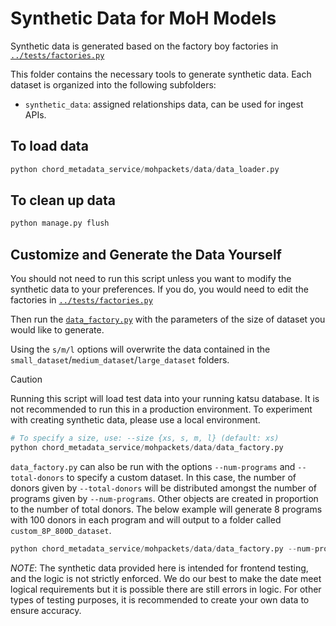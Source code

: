 # Synthetic Data for MoH Models

Synthetic data is generated based on the factory boy factories in [`../tests/factories.py`](../tests/factories.py)


This folder contains the necessary tools to generate synthetic data. Each dataset is organized into the following subfolders:

- `synthetic_data`: assigned relationships data, can be used for ingest APIs.

## To load data

```python
python chord_metadata_service/mohpackets/data/data_loader.py
```

## To clean up data

```python
python manage.py flush
```

## Customize and Generate the Data Yourself

You should not need to run this script unless you want to modify the synthetic data to your preferences. If you do, you would need to edit the factories in [`../tests/factories.py`](../tests/factories.py)

Then run the [`data_factory.py`](data_factory.py) with the parameters of the size of dataset you would like to generate.

Using the `s/m/l` options will overwrite the data contained in the `small_dataset`/`medium_dataset`/`large_dataset` folders.

> [!CAUTION]
> Running this script will load test data into your running katsu database. It is not recommended to run this in a production environment. To experiment with creating synthetic data, please use a local environment.

```python
# To specify a size, use: --size {xs, s, m, l} (default: xs)
python chord_metadata_service/mohpackets/data/data_factory.py
```

`data_factory.py` can also be run with the options `--num-programs` and `--total-donors` to specify a custom dataset. In this case, the number of donors given by `--total-donors` will be distributed amongst the number of programs given by `--num-programs`. Other objects are created in proportion to the number of total donors. The below example will generate 8 programs with 100 donors in each program and will output to a folder called `custom_8P_800D_dataset`.

```python
python chord_metadata_service/mohpackets/data/data_factory.py --num-programs 8 --total-donors 800
```

*NOTE*: The synthetic data provided here is intended for frontend testing, and the logic is not strictly enforced. We do our best to make the date meet logical requirements but it is possible there are still errors in logic. For other types of testing purposes, it is recommended to create your own data to ensure accuracy.
